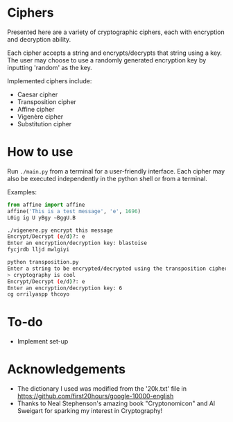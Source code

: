 # Ciphers
Presented here are a variety of cryptographic ciphers, each with encryption and decryption ability.

Each cipher accepts a string and encrypts/decrypts that string using a key. The user may choose to use a randomly generated encryption key by inputting 'random' as the key.

Implemented ciphers include:
* Caesar cipher
* Transposition cipher
* Affine cipher
* Vigenère cipher
* Substitution cipher

# How to use

Run `./main.py` from a terminal for a user-friendly interface. Each cipher may also be executed independently in the python shell or from a terminal.

Examples:

```python
from affine import affine
affine('This is a test message', 'e', 1696)
L0ig ig U yBgy ~BggU.B
```

```bash
./vigenere.py encrypt this message
Encrypt/Decrypt (e/d)?: e
Enter an encryption/decryption key: blastoise
fycjrdb lljd mwlgiyi
```

```bash
python transposition.py
Enter a string to be encrypted/decrypted using the transposition cipher
> cryptography is cool
Encrypt/Decrypt (e/d)?: e
Enter an encryption/decryption key: 6
cg orrilyaspp thcoyo
```


# To-do
* Implement set-up

# Acknowledgements

- The dictionary I used was modified from the '20k.txt' file in https://github.com/first20hours/google-10000-english
- Thanks to Neal Stephenson's amazing book "Cryptonomicon" and Al Sweigart for sparking my interest in Cryptography!